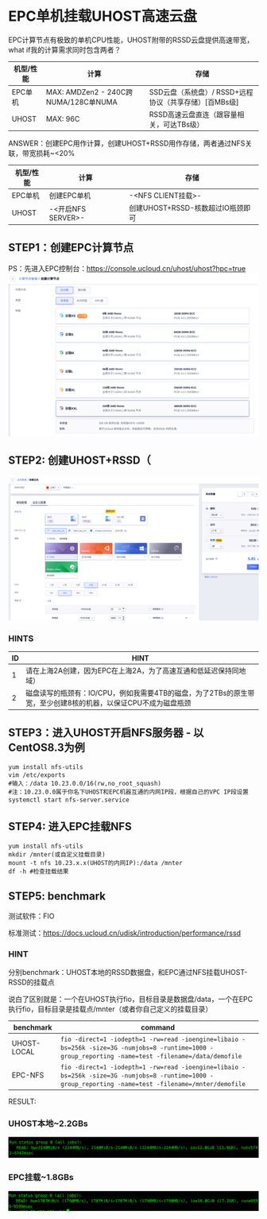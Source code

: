 # EPC单机挂载UHOST高速云盘
EPC计算节点有极致的单机CPU性能，UHOST附带的RSSD云盘提供高速带宽，what if我的计算需求同时包含两者？

| 机型/性能 | 计算 | 存储 |
|---|  ---  | ----  |
| EPC单机 | MAX: AMDZen2 - 240C跨NUMA/128C单NUMA| SSD云盘（系统盘）/ RSSD+远程协议（共享存储）[百MBs级] |
| UHOST | MAX: 96C  | RSSD高速云盘直连（跟容量相关，可达TBs级） |

ANSWER：创建EPC用作计算，创建UHOST+RSSD用作存储，两者通过NFS关联，带宽损耗~<20%

| 机型/性能 | 计算 | 存储 |
|---|  ---  | ----  |
| EPC单机 | 创建EPC单机 | -<NFS CLIENT挂载>- |
| UHOST | -<开启NFS SERVER>- | 创建UHOST+RSSD-核数超过IO瓶颈即可 |

## STEP1：创建EPC计算节点
PS：先进入EPC控制台：https://console.ucloud.cn/uhost/uhost?hpc=true
![](/images/ultra/CATEPC.png)

## STEP2: 创建UHOST+RSSD（
![](/images/ultra/CATUHOST2.png)


### HINTS
| ID | HINT |
|---|  ---  |
| 1 | 请在上海2A创建，因为EPC在上海2A，为了高速互通和低延迟保持同地域） |
| 2 | 磁盘读写的瓶颈有：IO/CPU，例如我需要4TB的磁盘，为了2TBs的原生带宽，至少创建8核的机器，以保证CPU不成为磁盘瓶颈|

## STEP3：进入UHOST开启NFS服务器 - 以CentOS8.3为例
```
yum install nfs-utils
vim /etc/exports
#输入：/data 10.23.0.0/16(rw,no_root_squash)
#注：10.23.0.0属于你名下UHOST和EPC机器互通的内网IP段，根据自己的VPC IP段设置
systemctl start nfs-server.service
```

## STEP4: 进入EPC挂载NFS
```
yum install nfs-utils
mkdir /mnter(或自定义挂载目录)
mount -t nfs 10.23.x.x(UHOST的内网IP):/data /mnter
df -h #检查挂载结果
```

## STEP5: benchmark
测试软件：FIO

标准测试：https://docs.ucloud.cn/udisk/introduction/performance/rssd

### HINT
分别benchmark：UHOST本地的RSSD数据盘，和EPC通过NFS挂载UHOST-RSSD的挂载点

说白了区别就是：一个在UHOST执行fio，目标目录是数据盘/data，一个在EPC执行fio，目标目录是挂载点/mnter（或者你自己定义的挂载目录）

| benchmark | command |
|---|  ---  |
| UHOST-LOCAL | ```fio -direct=1 -iodepth=1 -rw=read -ioengine=libaio -bs=256k -size=3G -numjobs=8 -runtime=1000 -group_reporting -name=test -filename=/data/demofile``` |
| EPC-NFS | ```fio -direct=1 -iodepth=1 -rw=read -ioengine=libaio -bs=256k -size=3G -numjobs=8 -runtime=1000 -group_reporting -name=test -filename=/mnter/demofile```|

RESULT:
### UHOST本地~2.2GBs
![](/images/ultra/RET1.png)
### EPC挂载~1.8GBs
![](/images/ultra/RET2.png)
